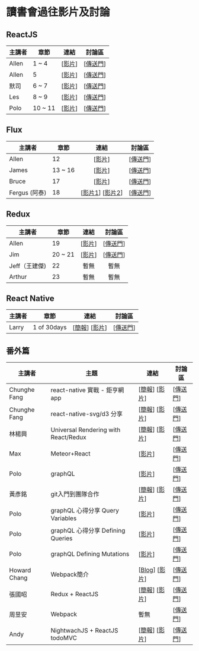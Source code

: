 # 讀書會過往影片及討論

## ReactJS

| 主講者 | 章節 | 連結 | 討論區 |
| ------ | ------ | :------: | :------: |
| Allen | 1 ~ 4 | [[影片](https://www.youtube.com/watch?v=EkjdBs1Fzeo&index=1&list=PLjCvPv97gItIvMkDEot1vYH6NmE6EwO56)] | [[傳送門](https://github.com/onlinereadbook/bookreactjs/issues/4)] |
| Allen | 5 | [[影片](https://www.youtube.com/watch?v=oJ6WZjFrUHc&index=2&list=PLjCvPv97gItIvMkDEot1vYH6NmE6EwO56)] | [[傳送門](https://github.com/onlinereadbook/bookreactjs/issues/5)] |
| 默司 | 6 ~ 7 | [[影片](https://www.facebook.com/mosluce/videos/10210633331609210/)] | [[傳送門](https://github.com/onlinereadbook/bookreactjs/issues/6)] |
| Les | 8 ~ 9 | [[影片](https://www.youtube.com/watch?v=6LbyW6xC8gM&feature=youtu.be)] | [[傳送門](https://github.com/onlinereadbook/bookreactjs/issues/7)] |
| Polo | 10 ~ 11 | [[影片](https://www.youtube.com/watch?v=1z7o9mHLrK0&feature=youtu.be)] | [[傳送門](https://github.com/onlinereadbook/bookreactjs/issues/8)] |

## Flux

| 主講者 | 章節 | 連結 | 討論區 |
| ------ | ------ | :------: | :-----: |
| Allen | 12 | [[影片](https://www.youtube.com/watch?v=2cfMA0uDOYE&index=3&list=PLjCvPv97gItIvMkDEot1vYH6NmE6EwO56)] | [[傳送門](https://github.com/onlinereadbook/bookreactjs/issues/9)] |
| James | 13 ~ 16 | [[影片](https://youtu.be/RgB_2R8j3L8)] | [[傳送門](https://github.com/onlinereadbook/bookreactjs/issues/10)] |
| Bruce | 17 | [[影片](https://youtu.be/hxtU9-3ZaSU)] | [[傳送門](https://github.com/onlinereadbook/bookreactjs/issues/11)] |
| Fergus (阿泰) | 18 | [[影片1](https://www.youtube.com/watch?v=cv57Pbry_Ec)] [[影片2](https://www.youtube.com/watch?v=qdUlfiDbCcI&feature=youtu.be)] | [[傳送門](https://github.com/onlinereadbook/bookreactjs/issues/12)] |

## Redux

| 主講者 | 章節 | 連結 | 討論區 |
| ------ | ------ | :------: | :-----: |
| Allen | 19 | [[影片](https://youtu.be/upq6WEAAE3Y)] | [[傳送門](https://github.com/onlinereadbook/bookreactjs/issues/13)] |
| Jim | 20 ~ 21 | [[影片](https://www.facebook.com/jim20515/videos/10210631281448748/)] | [[傳送門](https://github.com/onlinereadbook/bookreactjs/issues/14)] |
| Jeff（王建傑) | 22 | 暫無 | 暫無 |
| Arthur | 23 | 暫無 | 暫無 |

## React Native

| 主講者 | 章節 | 連結 | 討論區 |
| ------ | ------ | :------: | :-----: |
| Larry | 1 of 30days | [[簡報](https://hackmd.io/p/ByV3Mjn2#/)] [[影片](https://www.youtube.com/watch?v=b5CmTo5JufU&feature=youtu.be)] | [[傳送門](https://github.com/onlinereadbook/bookreactjs/issues/15)] |

## 番外篇

| 主講者 | 主題 | 連結 | 討論區 |
| ------ | ------ | ------ | ----- |
| Chunghe Fang | react-native 實戰 - 鉅亨網 app | [[簡報](https://docs.google.com/presentation/d/1F27AKUZMgoaenTz0xqRCaDp2rbWgjRRzMtAU8Ubm9t8/edit#slide=id.p)] [[影片](https://youtu.be/NEmQAC9IMLk)] | [[傳送門](https://github.com/onlinereadbook/bookreactjs/issues/3)] |
| Chunghe Fang | react-native-svg/d3 分享 | [[簡報](https://github.com/chunghe/React-Native-Stock-Chart)] [[影片](https://youtu.be/qeB0pEIajbU)] | [[傳送門](https://github.com/onlinereadbook/bookreactjs/issues/16)] |
| 林楊興 | Universal Rendering with React/Redux | [[簡報](http://bit.ly/2bwm6Jd)] [[影片](https://youtu.be/xoMGdasN6cw)] | [[傳送門](https://github.com/onlinereadbook/bookreactjs/issues/17)] |
| Max | Meteor+React | [[影片](https://www.youtube.com/watch?v=HNEZ677A7eM)] | [[傳送門](https://github.com/onlinereadbook/bookreactjs/issues/18)] |
| Polo | graphQL | [[影片](https://www.youtube.com/watch?v=oi2hfP5WmV8&feature=youtu.be)] | [[傳送門](https://github.com/onlinereadbook/bookreactjs/issues/19)] |
| 黃彥銘 | git入門到團隊合作 | [[簡報](https://www.slideshare.net/secret/retavuvmp0Vbun)] [[影片](https://www.youtube.com/watch?v=DqYJwg6dvJo&feature=youtu.be)] | [[傳送門](https://github.com/onlinereadbook/bookreactjs/issues/20)] |
| Polo | graphQL 心得分享 Query Variables | [[影片](https://www.youtube.com/watch?v=Dt__SbPj5tw&feature=youtu.be)] | [[傳送門](https://github.com/onlinereadbook/bookreactjs/issues/21)] |
| Polo | graphQL 心得分享 Defining Queries | [[影片](https://www.youtube.com/watch?v=PcO10aBvnA0&feature=youtu.be)] | [[傳送門](https://github.com/onlinereadbook/bookreactjs/issues/22)] |
| Polo | graphQL Defining Mutations | [[影片](https://www.youtube.com/watch?v=ss1vTRAoj-g&feature=youtu.be)] | [[傳送門](https://github.com/onlinereadbook/bookreactjs/issues/23)] |
| Howard Chang | Webpack簡介 |  [[Blog](https://rhadow.github.io/2015/04/02/webpack-workflow/)] [[影片](https://www.youtube.com/watch?v=JRIPGi7QUmk)] | [[傳送門](https://github.com/onlinereadbook/bookreactjs/issues/24)] |
| 張國昭 | Redux + ReactJS | [[簡報](http://www.slideshare.net/ssusercab70d/reduxreact-js)] [[影片](https://www.youtube.com/watch?v=FAdOex9v6Yw)] | [[傳送門](https://github.com/onlinereadbook/bookreactjs/issues/1)] |
| 周昱安 | Webpack | 暫無  | [[傳送門](https://github.com/onlinereadbook/bookreactjs/issues/25)] |
| Andy | NightwachJS + ReactJS todoMVC | [[簡報](https://hackmd.io/p/S1XNx8TT)] [[影片](https://www.facebook.com/bbandydd/videos/o.1115696048514831/1323201874357557/?type=2&theater&notif_t=video_processed&notif_id=1475507491997752)] | [[傳送門](https://github.com/onlinereadbook/bookreactjs/issues/26)] |
